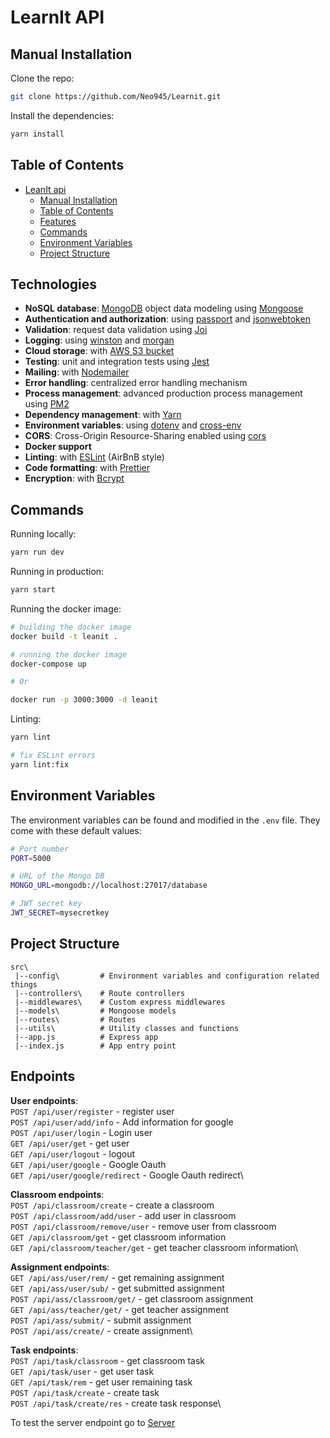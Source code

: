 # LearnIt API

## Manual Installation

Clone the repo:

```bash
git clone https://github.com/Neo945/Learnit.git
```

Install the dependencies:

```bash
yarn install
```

## Table of Contents

-   [LeanIt api](#LeanIt-api)
    -   [Manual Installation](#manual-installation)
    -   [Table of Contents](#table-of-contents)
    -   [Features](#features)
    -   [Commands](#commands)
    -   [Environment Variables](#environment-variables)
    -   [Project Structure](#project-structure)

## Technologies

-   **NoSQL database**: [MongoDB](https://www.mongodb.com) object data modeling using [Mongoose](https://mongoosejs.com)
-   **Authentication and authorization**: using [passport](http://www.passportjs.org) and [jsonwebtoken](https://www.npmjs.com/package/jsonwebtoken)
-   **Validation**: request data validation using [Joi](https://github.com/hapijs/joi)
-   **Logging**: using [winston](https://github.com/winstonjs/winston) and [morgan](https://github.com/expressjs/morgan)
-   **Cloud storage**: with [AWS S3 bucket](https://aws.amazon.com/s3/)
-   **Testing**: unit and integration tests using [Jest](https://jestjs.io)
-   **Mailing**: with [Nodemailer](https://jestjs.io)
-   **Error handling**: centralized error handling mechanism
-   **Process management**: advanced production process management using [PM2](https://pm2.keymetrics.io)
-   **Dependency management**: with [Yarn](https://yarnpkg.com)
-   **Environment variables**: using [dotenv](https://github.com/motdotla/dotenv) and [cross-env](https://github.com/kentcdodds/cross-env#readme)
-   **CORS**: Cross-Origin Resource-Sharing enabled using [cors](https://github.com/expressjs/cors)
-   **Docker support**
-   **Linting**: with [ESLint](https://eslint.org) (AirBnB style)
-   **Code formatting**: with [Prettier](https://prettier.io/)
-   **Encryption**: with [Bcrypt](https://www.npmjs.com/package/bcrypt)

## Commands

Running locally:

```bash
yarn run dev
```

Running in production:

```bash
yarn start
```

Running the docker image:

```bash
# building the docker image
docker build -t leanit .

# running the docker image
docker-compose up

# Or

docker run -p 3000:3000 -d leanit
```

Linting:

```bash
yarn lint

# fix ESLint errors
yarn lint:fix
```

## Environment Variables

The environment variables can be found and modified in the `.env` file. They come with these default values:

```bash
# Port number
PORT=5000

# URL of the Mongo DB
MONGO_URL=mongodb://localhost:27017/database

# JWT secret key
JWT_SECRET=mysecretkey
```

## Project Structure

```
src\
 |--config\         # Environment variables and configuration related things
 |--controllers\    # Route controllers
 |--middlewares\    # Custom express middlewares
 |--models\         # Mongoose models
 |--routes\         # Routes
 |--utils\          # Utility classes and functions
 |--app.js          # Express app
 |--index.js        # App entry point
```

## Endpoints

**User endpoints**:\
`POST /api/user/register` - register user\
`POST /api/user/add/info` - Add information for google\
`POST /api/user/login` - Login user\
`GET /api/user/get` - get user\
`GET /api/user/logout` - logout\
`GET /api/user/google` - Google Oauth\
`GET /api/user/google/redirect` - Google Oauth redirect\

**Classroom endpoints**:\
`POST /api/classroom/create` - create a classroom\
`POST /api/classroom/add/user` - add user in classroom\
`POST /api/classroom/remove/user` - remove user from classroom\
`GET /api/classroom/get` - get classroom information\
`GET /api/classroom/teacher/get` - get teacher classroom information\

**Assignment endpoints**:\
`GET /api/ass/user/rem/` - get remaining assignment\
`GET /api/ass/user/sub/` - get submitted assignment\
`POST /api/ass/classroom/get/` - get classroom assignment\
`GET /api/ass/teacher/get/` - get teacher assignment\
`POST /api/ass/submit/` - submit assignment\
`POST /api/ass/create/` - create assignment\

**Task endpoints**:\
`POST /api/task/classroom` - get classroom task\
`GET /api/task/user` - get user task\
`GET /api/task/rem` - get user remaining task\
`POST /api/task/create` - create task\
`POST /api/task/create/res` - create task response\

To test the server endpoint go to [Server](https://learn-it-server.herokuapp.com/)
